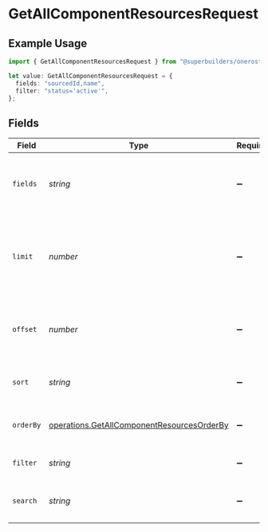 # GetAllComponentResourcesRequest

## Example Usage

```typescript
import { GetAllComponentResourcesRequest } from "@superbuilders/oneroster/models/operations";

let value: GetAllComponentResourcesRequest = {
  fields: "sourcedId,name",
  filter: "status='active'",
};
```

## Fields

| Field                                                                                                    | Type                                                                                                     | Required                                                                                                 | Description                                                                                              | Example                                                                                                  |
| -------------------------------------------------------------------------------------------------------- | -------------------------------------------------------------------------------------------------------- | -------------------------------------------------------------------------------------------------------- | -------------------------------------------------------------------------------------------------------- | -------------------------------------------------------------------------------------------------------- |
| `fields`                                                                                                 | *string*                                                                                                 | :heavy_minus_sign:                                                                                       | Comma-separated list of fields to include in the response                                                | sourcedId,name                                                                                           |
| `limit`                                                                                                  | *number*                                                                                                 | :heavy_minus_sign:                                                                                       | The maximum number of items to return in the paginated response                                          | 100                                                                                                      |
| `offset`                                                                                                 | *number*                                                                                                 | :heavy_minus_sign:                                                                                       | The number of items to skip in the paginated response                                                    | 0                                                                                                        |
| `sort`                                                                                                   | *string*                                                                                                 | :heavy_minus_sign:                                                                                       | The field to sort the response by                                                                        |                                                                                                          |
| `orderBy`                                                                                                | [operations.GetAllComponentResourcesOrderBy](../../models/operations/getallcomponentresourcesorderby.md) | :heavy_minus_sign:                                                                                       | The order to sort the response by                                                                        |                                                                                                          |
| `filter`                                                                                                 | *string*                                                                                                 | :heavy_minus_sign:                                                                                       | The filter to apply to the response                                                                      | status='active'                                                                                          |
| `search`                                                                                                 | *string*                                                                                                 | :heavy_minus_sign:                                                                                       | The search query to apply to the response                                                                |                                                                                                          |